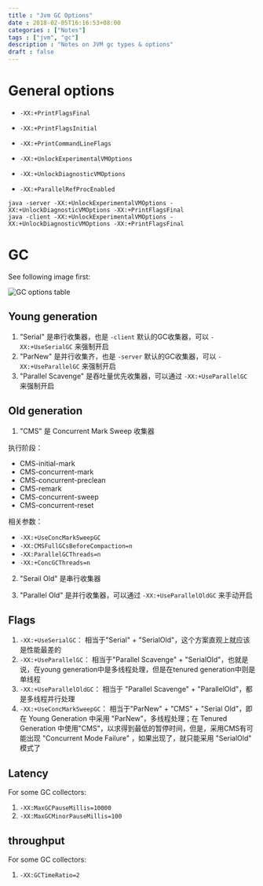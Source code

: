 ```yaml
---
title : "Jvm GC Options"
date : 2018-02-05T16:16:53+08:00
categories : ["Notes"]
tags : ["jvm", "gc"]
description : "Notes on JVM gc types & options"
draft : false
---
```


# General options

- `-XX:+PrintFlagsFinal`
- `-XX:+PrintFlagsInitial`
- `-XX:+PrintCommandLineFlags`
- `-XX:+UnlockExperimentalVMOptions`
- `-XX:+UnlockDiagnosticVMOptions`

- `-XX:+ParallelRefProcEnabled`

```
java -server -XX:+UnlockExperimentalVMOptions -XX:+UnlockDiagnosticVMOptions -XX:+PrintFlagsFinal 
java -client -XX:+UnlockExperimentalVMOptions -XX:+UnlockDiagnosticVMOptions -XX:+PrintFlagsFinal 
```

# GC

See following image first:

![GC options table](/posts/2018-02-05-jvm-gc-options.dir/jvm_gc_combinations.png)

## Young generation

1. "Serial" 是串行收集器，也是 `-client` 默认的GC收集器，可以 `-XX:+UseSerialGC` 来强制开启
2. "ParNew" 是并行收集齐，也是 `-server` 默认的GC收集器，可以 `-XX:+UseParallelGC` 来强制开启
3. "Parallel Scavenge" 是吞吐量优先收集器，可以通过 `-XX:+UseParallelGC` 来强制开启

## Old generation

1. "CMS" 是 Concurrent Mark Sweep 收集器 

执行阶段：

- CMS-initial-mark
- CMS-concurrent-mark
- CMS-concurrent-preclean
- CMS-remark
- CMS-concurrent-sweep
- CMS-concurrent-reset

相关参数：

- `-XX:+UseConcMarkSweepGC`
- `-XX:CMSFullGCsBeforeCompaction=n`
- `-XX:ParallelGCThreads=n`
- `-XX:+ConcGCThreads=n`

2. "Serail Old" 是串行收集器

3. "Parallel Old" 是并行收集器，可以通过 `-XX:+UseParallelOldGC` 来手动开启

## Flags

1. `-XX:+UseSerialGC`： 相当于"Serial" + "SerialOld"，这个方案直观上就应该是性能最差的
2. `-XX:+UseParallelGC`： 相当于"Parallel Scavenge" + "SerialOld"，也就是说，在young generation中是多线程处理，但是在tenured generation中则是单线程
3. `-XX:+UseParallelOldGC`： 相当于 "Parallel Scavenge" + "ParallelOld"，都是多线程并行处理
4. `-XX:+UseConcMarkSweepGC`： 相当于"ParNew" + "CMS" + "Serial Old"，即在 Young Generation 中采用 "ParNew"，多线程处理；在 Tenured Generation 中使用"CMS"，以求得到最低的暂停时间，但是，采用CMS有可能出现 "Concurrent Mode Failure" ，如果出现了，就只能采用 "SerialOld" 模式了

## Latency

For some GC collectors:

1. `-XX:MaxGCPauseMillis=10000` 
2. `-XX:MaxGCMinorPauseMillis=100`

## throughput

For some GC collectors:

1. `-XX:GCTimeRatio=2`
